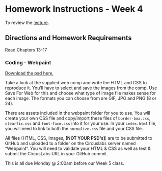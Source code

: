 # Homework Instructions - Week 4

To review the [lecture](../lecture/).

## Directions and Homework Requirements
Read Chapters 13-17

### Coding - Webpaint

[Download the psd here.](https://www.amazon.com/clouddrive/share/NkddNuETSVzAwH3Ufu87hk8mWpeAmn8BsfdeIYYyO8o?ref_=cd_ph_share_link_copy)

Take a look at the supplied web comp and write the HTML and CSS to reproduce it. You’ll have to select and save the images from the comp. Use Save For Web for this and choose what type of image file makes sense for each image. The formats you can choose from are GIF, JPG and PNG (8 or 24).

There are assets included in the webpaint folder for you to use. You will create your own CSS file and copy/import these files of `border-box.css`, `clearfix.css` and `font-face.css` into it for your use. In your `index.html` file, you will need to link to both the `normalize.css` file and your CSS file.

All files (HTML, CSS, Images, **[NOT YOUR PSD's]**) are to be submitted to GitHub and uploaded to a folder on the Circuslabs server named “Webpaint”. You will need to validate your HTML & CSS as well as test & submit the CircusLabs URL in your GitHub commit.

This is all due Monday @ 2:00am before our Week 5 class.